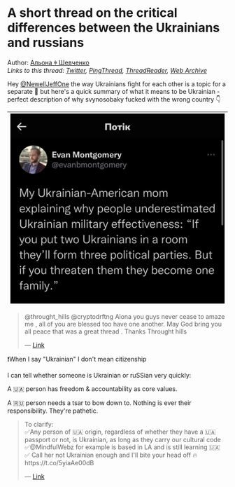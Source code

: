 # A short thread on the critical differences between the Ukrainians and russians

Author: [Альона ꑭ Шевченко](https://twitter.com/cryptodrftng)  
*Links to this thread: [Twitter](https://twitter.com/cryptodrftng/status/1552894097949708288), [PingThread](https://pingthread.com/thread/1552894097949708288), [ThreadReader](https://threadreaderapp.com/thread/1552894097949708288.html), [Web Archive](https://web.archive.org/web/*/https://twitter.com/cryptodrftng/status/1552894097949708288)*

Hey [@NewellJeffOne](https://twitter.com/NewellJeffOne) the way Ukrainians fight for each other is a topic for a separate 🧵 but here's a quick summary of what it means to be Ukrainian - perfect description of why svynosobaky fucked with the wrong country 👇

| [![](/media/1552894930196070400/3_1552894093688279040.jpg)](/media/1552894930196070400/3_1552894093688279040.jpg) |
| :-: |

<blockquote class="twitter-tweet">
    <p lang="en" dir="ltr">
    @throught_hills @cryptodrftng Alona you guys never cease to amaze me , all of you are blessed too have one another. May God bring you all peace that was a great thread . Thanks Throught hills<br />
    </p>
    &mdash; <a href="https://twitter.com/NewellJeffOne/status/1552893336490590209">Link</a>
</blockquote>

❗️When I say "Ukrainian" I don't mean citizenship

I can tell whether someone is Ukrainian or ruSSian very quickly:

A 🇺🇦 person has freedom & accountability as core values.

A 🇷🇺 person needs a tsar to bow down to. Nothing is ever their responsibility. They're pathetic.

<blockquote class="twitter-tweet">
    <p lang="en" dir="ltr">
    To clarify:<br />
    ✅Any person of 🇺🇦 origin, regardless of whether they have a 🇺🇦 passport or not, is Ukrainian, as long as they carry our cultural code<br />
    ✅@MindfulWebz for example is based in LA and is still learning 🇺🇦<br />
    ✅ Call her not Ukrainian enough and I&#39;ll bite your head off 🔥 https://t.co/5yiaAe00dB<br />
    </p>
    &mdash; <a href="https://twitter.com/cryptodrftng/status/1548554698323505153">Link</a>
</blockquote>

